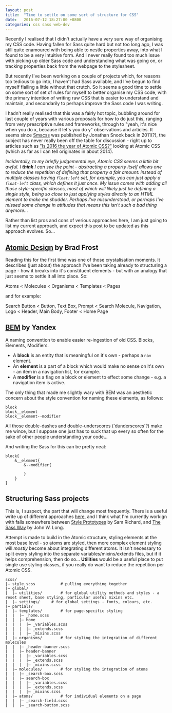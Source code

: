 ```yaml
---
layout: post
title:  "Time to settle on some sort of structure for CSS"
date:   2016-07-12 18:27:00 +0800
categories: css sass web-dev
---
```


Recently I realised that I didn't actually have a very sure way of organising my CSS code. Having fallen for Sass quite hard     but not too long ago, I was still quite enamoured with being able to nestle properties away, into what I found to be a very intuitive form. And I never really found too much issue with picking up older Sass code and understanding what was going on, or tracking properties back from the webpage to the stylesheet. 

But recently I've been working on a couple of projects which, for reasons too tedious to go into, I haven't had Sass available, and I've begun to find myself flailing a little without that crutch. So it seems a good time to settle on some sort of set of rules for myself to better organise my CSS code, with the primary intention of writing raw CSS that is easier to understand and maintain, and secondarily to perhaps improve the Sass code I was writing.

I hadn't really realised that this was a fairly hot topic, bubbling around for last couple of years with various proposals for how to do just this, ranging from very prescriptive rules and frameworks, through to "yeah, it's nice when you do x, because it let's you do y" observations and articles. It seems since [Smacss](https://smacss.com/) was published by Jonathan Snook back in 2011(?), the subject has never really been off the table for discussion - right up to articles such as ["Is 2016 the year of Atomic CSS?"](http://www.creativebloq.com/css3/atomic-css-11619006) looking at Atomic CSS (which as far as I can tell originates in about 2014). 

*Incidentally, to my briefly judgemental eye, Atomic CSS seems a little bit awful. I **think** I can see the point - abstracting a property itself allows one to reduce the repetition of defining that property a fair amount: instead of multiple classes having `float:left` set, for example, you can just apply a `float-left` class, which defines it just once. My issue comes with adding all those style-specific classes, most of which will likely just be defining a single style, being so close to just applying styles directly to an HTML element to make me shudder. Perhaps I've misunderstood, or perhaps I've missed some change in attitudes that means this isn't such a bad thing anymore...* 

Rather than list pros and cons of verious approaches here, I am just going to list my current approach, and expect this post to be updated as this approach evolves. So...

## [Atomic Design](http://bradfrost.com/blog/post/atomic-web-design/) by Brad Frost 

Reading this for the first time was one of those crystalisation moments. It describes (just about) the approach I've been taking already to structuring a page - how it breaks into it's constituent elements - but with an analogy that just seems to settle it all into place. So: 

Atoms < Molecules < Organisms < Templates < Pages

and for example:

Search Button < Button, Text Box, Prompt < Search Molecule, Navigation, Logo < Header, Main Body, Footer < Home Page 

## [BEM](http://getbem.com/) by Yandex

A naming convention to enable easier re-ingestion of old CSS. Blocks, Elements, Modifiers.

- A **block** is an entity that is meaningful on it's own - perhaps a `nav` element.
- An **element** is a part of a block which would make no sense on it's own - an item in a navigation list, for example.
- A **modifier** is a flag on a block or element to effect some change - e.g. a navigation item is active.

The only thing that made me slightly wary with BEM was an aesthetic concern about the style convention for naming these elements, as follows:

`block`  
`block__element`  
`block__element--modifier`  

All those double-dashes and double-underscores ('dunderscores'?) make me wince, but I suppose one just has to suck that up every so often for the sake of other people understanding your code...

And writing the Sass for this can be pretty neat:

```
block{
    &__element{
        &--modifier{

        }  
    }
}
```

## Structuring Sass projects

This is, I suspect, the part that will change most frequently. There is a useful write up of different approaches [here](https://www.sitepoint.com/look-different-sass-architectures/), and I think what I'm currently workign with falls somewhere between [Style Prototypes](https://github.com/north/generator-style-prototype) by Sam Richard, and [The Sass Way](http://thesassway.com/beginner/how-to-structure-a-sass-project) by John W. Long.

Attempt is made to build in the Atomic structure, styling elements at the most base level - so atoms are styled, then more complex element styling will *mostly* become about integrating different atoms. It isn't necessary to split every styling into the separate variables/mixins/extends files, but if it helps comprehension, then do so... **Utilities** would be a useful place to put single use styling classes, if you really do want to reduce the repetition per Atomic CSS. 

```
scss/
|– style.scss			# pulling everything together			
|– global/
|  |– utilities/		# for global utility methods and styles - a reset sheet, base styling, particular useful mixins etc.
|  |– settings/     # for global settings - fonts, colours, etc.
|– partials/
|  |– templates/		# for page-specific styling
|  |  |– _home.scss		
|  |  |– home
|  |  |  |– _variables.scss  
|  |  |  |– _extends.scss 
|  |  |  |– _mixins.scss 
|  |– organisms/		# for styling the integration of different molecules
|  |  |– _header-banner.scss
|  |  |– header-banner
|  |  |  |– _variables.scss
|  |  |  |– _extends.scss
|  |  |  |– _mixins.scss
|  |– molecules/ 		# for styling the integration of atoms
|  |  |– _search-box.scss
|  |  |– search-box
|  |  |  |– _variables.scss
|  |  |  |– _extends.scss
|  |  |  |– _mixins.scss
|  |– atoms/			# for individual elements on a page
|  |  |– _search-field.scss
|  |  |– _search-button.scss
```
